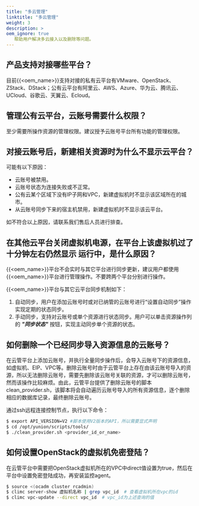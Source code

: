 ```yaml
---
title: "多云管理"
linktitle: "多云管理"
weight: 3
description: >
oem_ignore: true
   帮助用户解决多云接入以及删除等问题。
---
```


## 产品支持对接哪些平台？

目前{{<oem_name>}}支持对接的私有云平台有VMware、OpenStack、ZStack、DStack；公有云平台有阿里云、AWS、Azure、华为云、腾讯云、UCloud、谷歌云、天翼云、Ecloud。

## 管理公有云平台，云账号需要什么权限？

至少需要所操作资源的管理权限。建议授予云账号平台所有功能的管理权限。

## 对接云账号后，新建相关资源时为什么不显示云平台？

可能有以下原因：

- 云账号被禁用。
- 云账号状态为连接失败或不正常。
- 公有云某个区域下没有IP子网和VPC，新建虚拟机时不显示该区域所在的城市。
- 从云账号同步下来的宿主机禁用，新建虚拟机时不显示该云平台。

如不符合以上原因，请联系我们售后人员进行排查。


## 在其他云平台关闭虚拟机电源，在平台上该虚拟机过了十分钟左右仍然显示 运行中，是什么原因？

{{<oem_name>}}平台不会实时与其它平台进行同步更新，建议用户都使用{{<oem_name>}}平台进行管理操作。不要跨两个平台分别进行操作。

{{<oem_name>}}平台与其它云平台同步机制如下：

1. 自动同步，用户在添加云账号时或对已纳管的云账号进行“设置自动同步”操作实现定期的状态同步。
2. 手动同步，支持对云账号或单个资源进行状态同步。用户可以单击资源操作列的 **_"同步状态"_** 按钮，实现主动同步单个资源的状态。

## 如何删除一个已经同步导入资源信息的云账号？

在云管平台上添加云账号，并执行全量同步操作后，会导入云账号下的资源信息，如虚拟机、EIP、VPC等。删除云账号时由于云管平台上存在由该云账号导入的资源，所以无法删除云账号，需要先删除该云账号关联的资源，才可以删除云账号，然而该操作比较麻烦。由此，云管平台提供了删除云账号的脚本clean_provider.sh，该脚本将会自动遍历云账号导入的所有资源信息，逐个删除相应的数据库记录，最终删除云账号。

通过ssh远程连接控制节点，执行以下命令：

```bash
$ export API_VERSION=V2 #脚本使用V2版本的API，所以需要显式声明
$ cd /opt/yunion/scripts/tools/
$ ./clean_provider.sh <provider_id_or_name>
```
## 如何设置OpenStack的虚拟机免密登陆？

在云管平台中需要把OpenStack虚拟机所在的VPC中direct值设置为true，然后在平台中设置免密登陆成功，再安装监控agent。

```bash
$ source <(ocadm cluster rcadmin)
$ climc server-show 虚拟机名称 | grep vpc_id  # 查看虚拟机所在vpc的id
$ climc vpc-update --direct vpc_id  # vpc_id为上述查询的值
```
